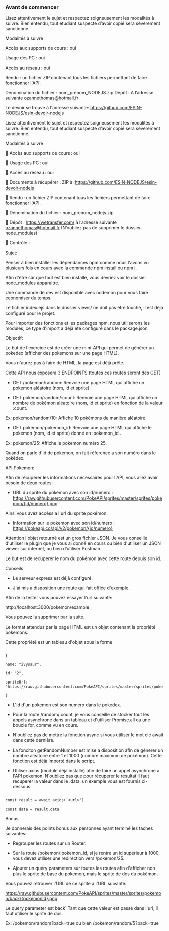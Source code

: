 ### Avant de commencer

Lisez attentivement le sujet et respectez soigneusement les modalités à suivre. Bien entendu, tout étudiant suspecté d’avoir copié sera sévèrement sanctionné.

Modalités à suivre

Accès aux supports de cours : oui

Usage des PC : oui

Accès au réseau : oui

Rendu : un fichier ZIP contenant tous les fichiers permettant de faire fonctionner l'API.

Dénomination du fichier : nom_prenom_NODEJS.zip Dépôt : A l’adresse suivante ozannethomas@hotmail.fr

Le devoir se trouve à l'adresse suivante: https://github.com/ESIN-NODEJS/esin-devoir-nodejs

Lisez attentivement le sujet et respectez soigneusement les modalités à suivre. Bien entendu, tout étudiant suspecté d’avoir copié sera sévèrement sanctionné.

Modalités à suivre

 Accès aux supports de cours : oui

 Usage des PC : oui

 Accès au réseau : oui

 Documents à récupérer : ZIP à: https://github.com/ESIN-NODEJS/esin-devoir-nodejs

 Rendu : un fichier ZIP contenant tous les fichiers permettant de faire fonctionner l'API.

 Dénomination du fichier : nom_prenom_nodejs.zip

 Dépôt : https://wetransfer.com/ à l’adresse suivante ozannethomas@hotmail.fr (N’oubliez pas de supprimer le dossier node_modules) 

 Contrôle :

Sujet:

Penser à bien installer les dépendances npm`comme nous l'avons vu plusieurs fois en cours avec la commande npm install ou npm i.

Afin d'être sûr que tout est bien installé, vous devriez voir le dossier node_modules apparaitre.

Une commande de dev est disponible avec nodemon pour vous faire economiser du temps.

Le fichier index.ejs dans le dossier views/ ne doit pas être touché, il est déjà configuré pour le projet.

Pour importer des fonctions et les packages npm, nous utiliserons les modules, ce type d'import a déjà été configuré dans le package.json

Objectif:

Le but de l'exercice est de créer une mini-API qui permet de générer un pokedex (afficher des pokemons sur une page HTML).

Vous n'aurez pas à faire de HTML, la page est déjà prête.

Cette API nous exposera 3 ENDPOINTS (toutes ces routes seront des GET)

- GET /pokemon/random: Renvoie une page HTML qui affiche un pokemon aléatoire (nom, id et sprite).

- GET pokemon/random/:count: Renvoie une page HTML qui affiche un nombre de pokémon aléatoire (nom, id et sprite) en fonction de la valeur :count.

Ex: pokemon/random/10: Affiche 10 pokémons de manière aléatoire.

- GET pokemon/:pokemon_id: Renvoie une page HTML qui affiche le pokemon (nom, id et sprite) donné en :pokemon_id .

Ex: pokemon/25: Affiche le pokemon numéro 25.

Quand on parle d'id de pokemon, on fait réference a son numéro dans le pokédex.

API Pokemon:

Afin de récuperer les informations necessaires pour l'API, vous allez avoir besoin de deux routes:

- URL du sprite du pokemon avec son id/numero : https://raw.githubusercontent.com/PokeAPI/sprites/master/sprites/pokemon/{id/numero}.png

Ainsi vous avez accèss a l'url du sprite pokémon.

- Information sur le pokemon avec son id/numero : https://pokeapi.co/api/v2/pokemon/{id/numero}

Attention l'objet retourné est un gros fichier JSON. Je vous conseille d'utiliser le plugin que je vous ai donné en cours ou bien d'utiliser un JSON viewer sur internet, ou bien d’utiliser Postman.

Le but est de recuperer le nom du pokémon avec cette route depuis son id.

Conseils

- Le serveur express est déjà configuré.

- J'ai mis a disposition une route qui fait office d'exemple.

Afin de la tester vous pouvez essayer l'url suivante:

http://localhost:3000/pokemon/example

Vous pouvez la supprimer par la suite.

Le format attendus par la page HTML est un objet contenant la propriété pokemons.

Cette propriété est un tableau d'objet sous la forme

```

{

name: "ivysaur",

id: "2",

spriteUrl: "https://raw.githubusercontent.com/PokeAPI/sprites/master/sprites/pokemon/2.png"

}

```

- L'Id d'un pokemon est son numéro dans le pokedex.

- Pour la route /random/:count, je vous conseille de stocker tout les appels asynchrone dans un tableau et d'utiliser Promise.all ou une boucle for, comme vu en cours.

- N'oubliez pas de mettre la fonction async si vous utiliser le mot clé await dans cette dernière.

- La fonciton getRandomNumber est mise a disposition afin de génerer un nombre aléatoire entre 1 et 1000 (nombre maximum de pokémon). Cette fonction est déjà importé dans le script.

- Utiliser axios (module déjà installé) afin de faire un appel asynchrone a l'API pokemon. N'oubliez pas que pour récuperer le résultat il faut récuperer la valeur dans le .data, un exemple vous est fournis ci-dessous:

```

const result = await axios('<url>')

const data = result.data

```

Bonus

Je donnerais des points bonus aux personnes ayant terminé les taches suivantes:

- Regrouper les routes sur un Router.

- Sur la route /pokemon/:pokemon_id, si je rentre un id supérieur à 1000, vous devez utiliser une redirection vers /pokemon/25.

- Ajouter un query parameters sur toutes les routes afin d'afficher non plus le sprite de base du pokemon, mais le sprite de dos du pokémon.

Vous pouvez retrouver l'URL de ce sprite a l'URL suivante:

https://raw.githubusercontent.com/PokeAPI/sprites/master/sprites/pokemon/back/{pokemonId}.png

Le query parameter est back` Tant que cette valeur est passé dans l'url, il faut utiliser le sprite de dos.

Ex: /pokemon/random?back=true ou bien /pokemon/random/5?back=true
